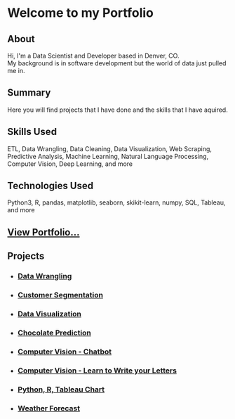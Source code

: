 # Welcome to my Portfolio

## About
Hi, I'm a Data Scientist and Developer based in Denver, CO.
<br />
My background is in software development but the world of data just pulled me in.

## Summary
Here you will find projects that I have done and the skills that I have aquired.

## Skills Used
ETL, Data Wrangling, Data Cleaning, Data Visualization, Web Scraping, Predictive Analysis, Machine Learning, Natural Language Processing, Computer Vision, Deep Learning, and more

## Technologies Used
Python3, R, pandas, matplotlib, seaborn, skikit-learn, numpy, SQL, Tableau, and more

## [View Portfolio...](https://cableredi.github.io/kcportfolio/)

## Projects

* ### [Data Wrangling](https://github.com/cableredi/Data-Wrangling)

* ### [Customer Segmentation](https://github.com/cableredi/Customer-Segmentation)

* ### [Data Visualization](https://github.com/cableredi/Data-Visualization)

* ### [Chocolate Prediction](https://github.com/cableredi/Chocolate-Prediction)

* ### [Computer Vision - Chatbot](https://github.com/cableredi/chatbot)

* ### [Computer Vision - Learn to Write your Letters](https://github.com/cableredi/learn-write-letters)

* ### [Python, R, Tableau Chart](https://github.com/cableredi/Python-R-Tableau-Charts)

* ### [Weather Forecast](https://github.com/cableredi/weather-api)
